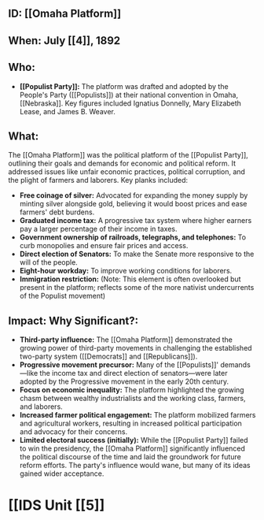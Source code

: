 ## ID: [[Omaha Platform]]

## When: July [[4]], 1892

## Who:
* **[[Populist Party]]:**  The platform was drafted and adopted by the People's Party ([[Populists]]) at their national convention in Omaha, [[Nebraska]].  Key figures included Ignatius Donnelly, Mary Elizabeth Lease, and James B. Weaver.

## What: 
The [[Omaha Platform]] was the political platform of the [[Populist Party]], outlining their goals and demands for economic and political reform. It addressed issues like unfair economic practices, political corruption, and the plight of farmers and laborers.  Key planks included:

* **Free coinage of silver:**  Advocated for expanding the money supply by minting silver alongside gold, believing it would boost prices and ease farmers' debt burdens.
* **Graduated income tax:**  A progressive tax system where higher earners pay a larger percentage of their income in taxes.
* **Government ownership of railroads, telegraphs, and telephones:**  To curb monopolies and ensure fair prices and access.
* **Direct election of Senators:** To make the Senate more responsive to the will of the people.
* **Eight-hour workday:**  To improve working conditions for laborers.
* **Immigration restriction:** (Note: This element is often overlooked but present in the platform; reflects some of the more nativist undercurrents of the Populist movement)

## Impact: Why Significant?:

* **Third-party influence:** The [[Omaha Platform]] demonstrated the growing power of third-party movements in challenging the established two-party system ([[Democrats]] and [[Republicans]]).
* **Progressive movement precursor:**  Many of the [[Populists]]' demands—like the income tax and direct election of senators—were later adopted by the Progressive movement in the early 20th century.
* **Focus on economic inequality:** The platform highlighted the growing chasm between wealthy industrialists and the working class, farmers, and laborers.
* **Increased farmer political engagement:**  The platform mobilized farmers and agricultural workers, resulting in increased political participation and advocacy for their concerns.
* **Limited electoral success (initially):** While the [[Populist Party]] failed to win the presidency, the [[Omaha Platform]] significantly influenced the political discourse of the time and laid the groundwork for future reform efforts.  The party's influence would wane, but many of its ideas gained wider acceptance.

# [[IDS Unit [[5]]